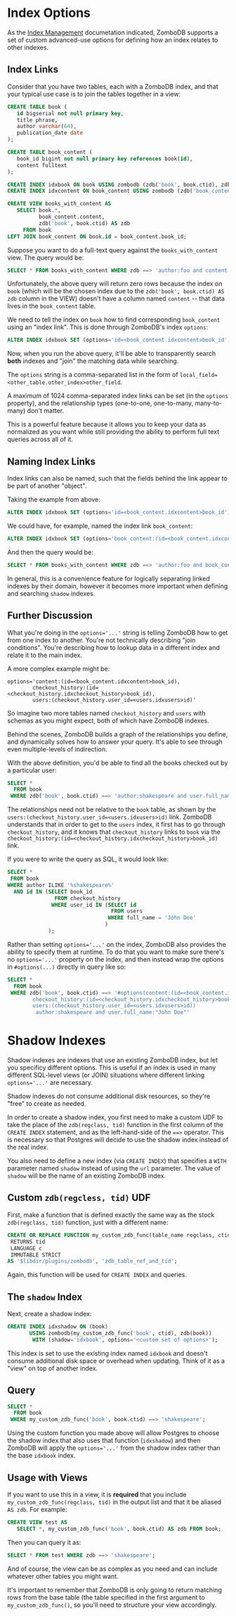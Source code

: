 # Index Options

As the [Index Management](INDEX-MANAGEMENT.md) documetation indicated, ZomboDB supports a set of custom advanced-use options for defining how an index relates to other indexes.


## Index Links

Consider that you have two tables, each with a ZomboDB index, and that your typical use case is to join the tables together in a view:

```sql
CREATE TABLE book (
   id bigserial not null primary key,
   title phrase,
   author varchar(64),
   publication_date date
);

CREATE TABLE book_content (
   book_id bigint not null primary key references book(id),
   content fulltext
);

CREATE INDEX idxbook ON book USING zombodb (zdb('book', book.ctid), zdb(book)) WITH (url='http://localhost:9200/');
CREATE INDEX idxcontent ON book_content USING zombodb (zdb('book_content', book_content.ctid), zdb(book_content)) WITH (url='http://localhost:9200/');

CREATE VIEW books_with_content AS 
   SELECT book.*, 
          book_content.content,
          zdb('book', book.ctid) AS zdb
     FROM book
LEFT JOIN book_content ON book.id = book_content.book_id;

```

Suppose you want to do a full-text query against the `books_with_content` view.  The query would be:

```sql
SELECT * FROM books_with_content WHERE zdb ==> 'author:foo and content:(beer w/3 wine w/30 cheese and food)';
```

Unfortunately, the above query will return zero rows because the index on `book` (which will be the chosen index due to the `zdb('book', book.ctid) AS zdb` column in the VIEW) doesn't have a column named `content` -- that data lives in the `book_content` table.

We need to tell the index on `book` how to find corresponding `book_content` using an "index link".  This is done through ZomboDB's index `options`:

```sql
ALTER INDEX idxbook SET (options='id=<book_content.idxcontent>book_id');
```

Now, when you run the above query, it'll be able to transparently search **both** indexes and "join" the matching data while searching.

The `options` string is a comma-separated list in the form of `local_field=<other_table.other_index>other_field`.

A maximum of 1024 comma-separated index links can be set (in the `options` property), and the relationship types (one-to-one, one-to-many, many-to-many) don't matter.

This is a powerful feature because it allows you to keep your data as normalized as you want while still providing the ability to perform full text queries across all of it.

## Naming Index Links

Index links can also be named, such that the fields behind the link appear to be part of another "object".

Taking the example from above:

```sql
ALTER INDEX idxbook SET (options='id=<book_content.idxcontent>book_id');
```

We could have, for example, named the index link `book_content`:

```sql
ALTER INDEX idxbook SET (options='book_content:(id=<book_content.idxcontent>book_id)');
```

And then the query would be:

```sql
SELECT * FROM books_with_content WHERE zdb ==> 'author:foo and book_content.content:(beer w/3 wine w/30 cheese and food)';
```

In general, this is a convenience feature for logically separating linked indexes by their domain, however it becomes more important when defining and searching `shadow` indexes.

## Further Discussion

What you're doing in the `options='...'` string is telling ZomboDB how to get from one index to another.  You're not technically describing "join conditions".  You're describing how to lookup data in a different index and relate it to the main index.

A more complex example might be:  

```
options='content:(id=<book_content.idxcontent>book_id), 
        checkout_history:(id=<checkout_history.idxcheckout_history>book_id), 
        users:(checkout_history.user_id=<users.idxusers>id)'
```

So imagine two more tables named `checkout_history` and `users` with schemas as you might expect, both of which have ZomboDB indexes.

Behind the scenes, ZomboDB builds a graph of the relationships you define, and dynamically solves how to answer your query.  It's able to see through even multiple-levels of indirection.  

With the above definition, you'd be able to find all the books checked out by a particular user:  

```sql
SELECT * 
  FROM book 
 WHERE zdb('book', book.ctid) ==> 'author:shakespeare and user.full_name:"John Doe"'
```

The relationships need not be relative to the `book` table, as shown by the `users:(checkout_history.user_id=<users.idxusers>id)` link.  ZomboDB understands that in order to get to the `users` index, it first has to go through `checkout_history`, and it knows that `checkout_history` links to `book` via the `checkout_history:(id=<checkout_history.idxcheckout_history>book_id)` link.

If you were to write the query as SQL, it would look like:

```sql
SELECT * 
 FROM book 
WHERE author ILIKE '%shakespeare%' 
  AND id IN (SELECT book_id 
               FROM checkout_history 
              WHERE user_id IN (SELECT id 
                                 FROM users 
                                WHERE full_name = 'John Doe'
                               )
             );
```

Rather than setting `options='...'` on the index, ZomboDB also provides the ability to specify them at runtime.  To do that you want to make sure there's no `options='...'` property on the index, and then instead wrap the options in `#options(...)` directly in query like so:

```sql
SELECT * 
  FROM book 
 WHERE zdb('book', book.ctid) ==> '#options(content:(id=<book_content.idxcontent>book_id), 
        checkout_history:(id=<checkout_history.idxcheckout_history>book_id), 
        users:(checkout_history.user_id=<users.idxusers>id))
         author:shakespeare and user.full_name:"John Doe"'
```


# Shadow Indexes

Shadow indexes are indexes that use an existing ZomboDB index, but let you specificy different options.  This is useful if an index is used in many different SQL-level views (or JOIN) situations where different linking `options='...'` are necessary.

Shadow indexes do not consume additional disk resources, so they're "free" to create as needed.

In order to create a shadow index, you first need to make a custom UDF to take the place of the `zdb(regclass, tid)` function in the first column of the `CREATE INDEX` statement, and as the left-hand-side of the `==>` operator.  This is necessary so that Postgres will decide to use the shadow index instead of the real index.

You also need to define a new index (via `CREATE INDEX`) that specifies a `WITH` parameter named `shadow` instead of using the `url` parameter.  The value of `shadow` will be the name of an existing ZomboDB index.

## Custom `zdb(regcless, tid)` UDF

First, make a function that is defined exactly the same way as the stock `zdb(regclass, tid)` function, just with a different name:

```sql
CREATE OR REPLACE FUNCTION my_custom_zdb_func(table_name regclass, ctid tid)
 RETURNS tid
 LANGUAGE c
 IMMUTABLE STRICT
AS '$libdir/plugins/zombodb', 'zdb_table_ref_and_tid';
```

Again, this function will be used for `CREATE INDEX` and queries.

## The `shadow` Index

Next, create a shadow index:

```sql
CREATE INDEX idxshadow ON (book) 
       USING zombodb(my_custom_zdb_func('book', ctid), zdb(book)) 
        WITH (shadow='idxbook', options='<custom set of options>');
```

This index is set to use the existing index named `idxbook` and doesn't consume additional disk space or overhead when updating.  Think of it as a "view" on top of another index.

## Query 

```sql
SELECT * 
  FROM book 
 WHERE my_custom_zdb_func('book', book.ctid) ==> 'shakespeare';
```

Using the custom function you made above will allow Postgres to choose the shadow index that also uses that function (`idxshadow`) and then ZomboDB will apply the `options='...'` from the shadow index rather than the base `idxbook` index.

## Usage with Views

If you want to use this in a view, it is **required** that you include `my_custom_zdb_func(regclass, tid)` in the output list and that it be aliased `AS zdb`.  For example:

```sql
CREATE VIEW test AS 
   SELECT *, my_custom_zdb_func('book', book.ctid) AS zdb FROM book;
```

Then you can query it as:

```sql
SELECT * FROM test WHERE zdb ==> 'shakespeare';
```

And of course, the view can be as complex as you need and can include whatever other tables you might want.

It's important to remember that ZomboDB is only going to return matching rows from the base table (the table specified in the first argument to `my_custom_zdb_func()`, so you'll need to structure your view accordingly.
